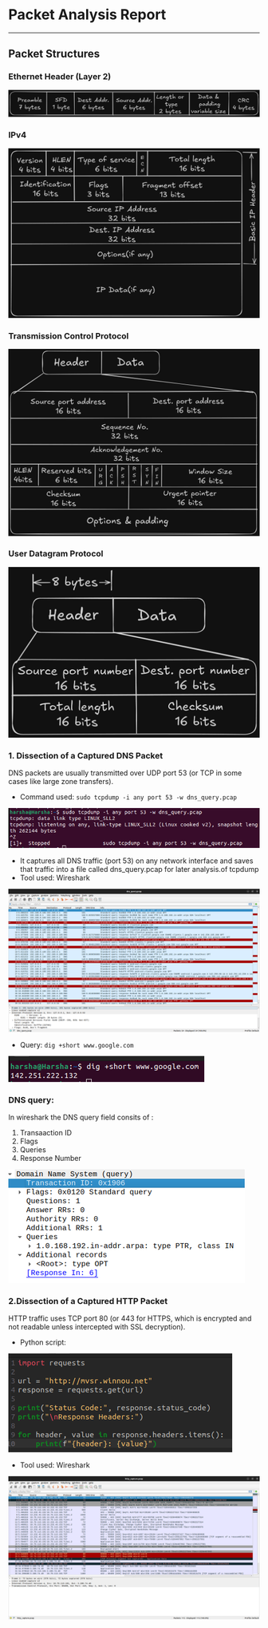 # Packet Analysis Report
---

## Packet Structures

### Ethernet Header (Layer 2)

![ethernet](images/ethernet.png)

### IPv4

![IPv4](images/IPV4.png)

### Transmission Control Protocol

![TCP](images/TCP.png)

### User Datagram Protocol

![UDP](images/UDP.png)

### 1. Dissection of a Captured DNS Packet

DNS packets are usually transmitted over UDP port 53 (or TCP in some cases like large zone transfers).  

+ Command used: `sudo tcpdump -i any port 53 -w dns_query.pcap`

![dns](images/dns.png)

+ It captures all DNS traffic (port 53) on any network interface and saves that traffic into a file called dns_query.pcap for later analysis.of tcpdump
+ Tool used: Wireshark

![wireshark](images/ws.png)

+ Query: `dig +short www.google.com`  

![dig](images/dig.png)

### DNS query:

In wireshark the DNS query field consits of :
1. Transaaction ID
2. Flags
3. Queries
4. Response Number  

![dnsquery](images/dnsq.png)

### 2.Dissection of a Captured HTTP Packet

HTTP traffic uses TCP port 80 (or 443 for HTTPS, which is encrypted and not readable unless intercepted with SSL decryption).

+ Python script:

![script](images/script.png)

+ Tool used: Wireshark

![ws2](images/ws2png)

